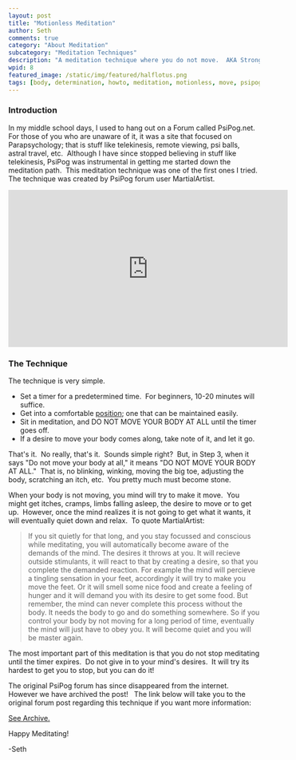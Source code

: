 ```yaml
---
layout: post
title: "Motionless Meditation"
author: Seth
comments: true
category: "About Meditation"
subcategory: "Meditation Techniques"
description: "A meditation technique where you do not move.  AKA Strong Determination Sitting."
wpid: 8
featured_image: /static/img/featured/halflotus.png
tags: [body, determination, howto, meditation, motionless, move, psipog, sitting, strong, technique, video, YouTube]
---
```


### Introduction
In my middle school days, I used to hang out on a Forum called PsiPog.net.  For those of you who are unaware of it, it was a site that focused on Parapsychology; that is stuff like telekinesis, remote viewing, psi balls, astral travel, etc.  Although I have since stopped believing in stuff like telekinesis, PsiPog was instrumental in getting me started down the meditation path.  This meditation technique was one of the first ones I tried.  The technique was created by PsiPog forum user MartialArtist.

<!--more-->

<iframe width="560" height="315" src="https://www.youtube.com/embed/OjqTAKZW2VE" frameborder="0" allowfullscreen></iframe>

### The Technique

The technique is very simple.

* Set a timer for a predetermined time.  For beginners, 10-20 minutes will suffice.
* Get into a comfortable [position](/posts/about-meditation/meditation-postures); one that can be maintained easily.
* Sit in meditation, and DO NOT MOVE YOUR BODY AT ALL until the timer goes off.
* If a desire to move your body comes along, take note of it, and let it go.

That's it.  No really, that's it.  Sounds simple right?  But, in Step 3, when it says "Do not move your body at all," it means "DO NOT MOVE YOUR BODY AT ALL."  That is, no blinking, winking, moving the big toe, adjusting the body, scratching an itch, etc.  You pretty much must become stone.

When your body is not moving, you mind will try to make it move.  You might get itches, cramps, limbs falling asleep, the desire to move or to get up.  However, once the mind realizes it is not going to get what it wants, it will eventually quiet down and relax.  To quote MartialArtist:

> If you sit quietly for that long, and you stay focussed and conscious while meditating, you will automatically become aware of the demands of the mind. The desires it throws at you. It will recieve outside stimulants, it will react to that by creating a desire, so that you complete the demanded reaction. For example the mind will percieve a tingling sensation in your feet, accordingly it will try to make you move the feet. Or it will smell some nice food and create a feeling of hunger and it will demand you with its desire to get some food. But remember, the mind can never complete this process without the body. It needs the body to go and do something somewhere. So if you control your body by not moving for a long period of time, eventually the mind will just have to obey you. It will become quiet and you will be master again.

The most important part of this meditation is that you do not stop meditating until the timer expires.  Do not give in to your mind's desires.  It will try its hardest to get you to stop, but you can do it!

The original PsiPog forum has since disappeared from the internet.  However we have archived the post!   The link below will take you to the original forum post regarding this technique if you want more information:

[See Archive.](/static/psipog/forums/topic-2233.html)

Happy Meditating!

-Seth
